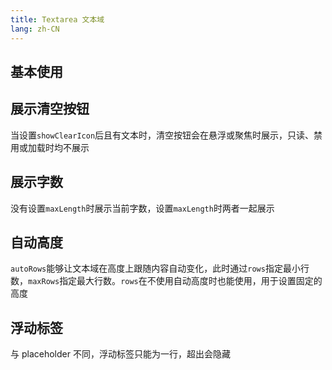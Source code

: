 ```yaml
---
title: Textarea 文本域
lang: zh-CN
---
```


## 基本使用

<!-- @Code:basicUsage -->

## 展示清空按钮

当设置`showClearIcon`后且有文本时，清空按钮会在悬浮或聚焦时展示，只读、禁用或加载时均不展示

<!-- @Code:showClearIcon -->

## 展示字数

没有设置`maxLength`时展示当前字数，设置`maxLength`时两者一起展示

<!-- @Code:showLengthInfo -->

## 自动高度

`autoRows`能够让文本域在高度上跟随内容自动变化，此时通过`rows`指定最小行数，`maxRows`指定最大行数。`rows`在不使用自动高度时也能使用，用于设置固定的高度

<!-- @Code:autoRows -->

## 浮动标签

与 placeholder 不同，浮动标签只能为一行，超出会隐藏

<!-- @Code:floatLabel -->
